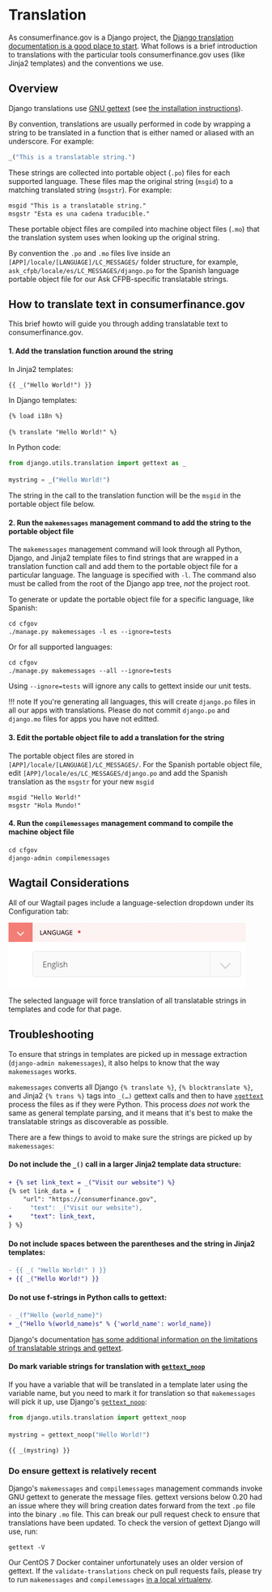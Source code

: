 # Translation

As consumerfinance.gov is a Django project, the [Django translation documentation is a good place to start](https://docs.djangoproject.com/en/1.11/topics/i18n/translation/). What follows is a brief introduction to translations with the particular tools consumerfinance.gov uses (like Jinja2 templates) and the conventions we use.

## Overview

Django translations use [GNU gettext](https://en.wikipedia.org/wiki/Gettext) (see
[the installation instructions](installation.md#install-gnu-gettext-for-django-translation-support)).

By convention, translations are usually performed in code by wrapping a string to be translated in a function that is either named or aliased with an underscore. For example:

```python
_("This is a translatable string.")
```

These strings are collected into portable object (`.po`) files for each supported language. These files map the original string (`msgid`) to a matching translated string (`msgstr`). For example:

```po
msgid "This is a translatable string."
msgstr "Esta es una cadena traducible."
```

These portable object files are compiled into machine object files (`.mo`) that the translation system uses when looking up the original string.

By convention the `.po` and `.mo` files live inside an `[APP]/locale/[LANGUAGE]/LC_MESSAGES/` folder structure, for example, `ask_cfpb/locale/es/LC_MESSAGES/django.po` for the Spanish language portable object file for our Ask CFPB-specific translatable strings.

## How to translate text in consumerfinance.gov

This brief howto will guide you through adding translatable text to consumerfinance.gov.

#### 1. Add the translation function around the string

In Jinja2 templates:

```jinja
{{ _("Hello World!") }}
```

In Django templates:

```django
{% load i18n %}

{% translate "Hello World!" %}
```

In Python code:

```python
from django.utils.translation import gettext as _

mystring = _("Hello World!")
```

The string in the call to the translation function will be the `msgid` in the portable object file below.

#### 2. Run the `makemessages` management command to add the string to the portable object file

The `makemessages` management command will look through all Python, Django, and Jinja2 template files to find strings that are wrapped in a translation function call and add them to the portable object file for a particular language. The language is specified with `-l`. The command also must be called from the root of the Django app tree, _not_ the project root.

To generate or update the portable object file for a specific language, like Spanish:

```shell
cd cfgov
./manage.py makemessages -l es --ignore=tests
```

Or for all supported languages:

```shell
cd cfgov
./manage.py makemessages --all --ignore=tests
```

Using `--ignore=tests` will ignore any calls to gettext inside our unit tests.

!!! note
If you're generating all languages, this will create `django.po` files in all our apps with translations. Please do not commit `django.po` and `django.mo` files for apps you have not editted.

#### 3. Edit the portable object file to add a translation for the string

The portable object files are stored in `[APP]/locale/[LANGUAGE]/LC_MESSAGES/`. For the Spanish portable object file, edit `[APP]/locale/es/LC_MESSAGES/django.po` and add the Spanish translation as the `msgstr` for your new `msgid`

```po
msgid "Hello World!"
msgstr "Hola Mundo!"
```

#### 4. Run the `compilemessages` management command to compile the machine object file

```shell
cd cfgov
django-admin compilemessages
```

## Wagtail Considerations

All of our Wagtail pages include a language-selection dropdown under its Configuration tab:

![Wagtail page language selection](img/wagtail-language.png)

The selected language will force translation of all translatable strings in templates and code for that page.

## Troubleshooting

To ensure that strings in templates are picked up in message extraction (`django-admin makemessages`), it also helps to know that the way `makemessages` works.

`makemessages` converts all Django `{% translate %}`, `{% blocktranslate %}`, and Jinja2 `{% trans %}` tags into `_(…)` gettext calls and then to have [`xgettext`](https://www.gnu.org/software/gettext/manual/gettext.html) process the files as if they were Python. This process _does not_ work the same as general template parsing, and it means that it's best to make the translatable strings as discoverable as possible.

There are a few things to avoid to make sure the strings are picked up by `makemessages`:

#### Do not include the `_()` call in a larger Jinja2 template data structure:

```diff
+ {% set link_text = _("Visit our website") %}
{% set link_data = {
    "url": "https://consumerfinance.gov",
-     "text": _("Visit our website"),
+     "text": link_text,
} %}
```

#### Do not include spaces between the parentheses and the string in Jinja2 templates:

```diff
- {{ _( "Hello World!" ) }}
+ {{ _("Hello World!") }}
```

#### Do not use f-strings in Python calls to gettext:

```diff
- _(f"Hello {world_name}")
+ _("Hello %(world_name)s" % {'world_name': world_name})
```

Django's documentation [has some additional information on the limitations of translatable strings and gettext](https://docs.djangoproject.com/en/2.2/topics/i18n/translation/#standard-translation).

#### Do mark variable strings for translation with [`gettext_noop`](https://docs.djangoproject.com/en/3.1/topics/i18n/translation/#marking-strings-as-no-op)

If you have a variable that will be translated in a template later using the variable name, but you need to mark it for translation so that `makemessages` will pick it up, use Django's [`gettext_noop`](https://docs.djangoproject.com/en/3.1/topics/i18n/translation/#marking-strings-as-no-op):

```python
from django.utils.translation import gettext_noop

mystring = gettext_noop("Hello World!")
```

```jinja
{{ _(mystring) }}
```

### Do ensure gettext is relatively recent

Django's `makemessages` and `compilemessages` management commands invoke GNU gettext to generate the message files. gettext versions below 0.20 had an issue where they will bring creation dates forward from the text `.po` file into the binary `.mo` file. This can break our pull request check to ensure that translations have been updated. To check the version of gettext Django will use, run:

```shell
gettext -V
```

Our CentOS 7 Docker container unfortunately uses an older version of gettext. If the `validate-translations` check on pull requests fails, please try to run `makemessages` and `compilemessages` [in a local virtualenv](https://cfpb.github.io/consumerfinance.gov/installation/#set-up-the-consumerfinancegov-virtualenv).
